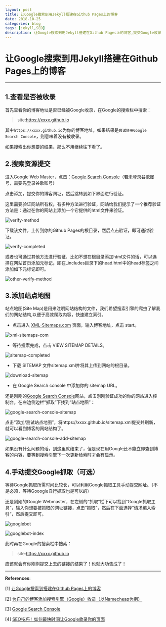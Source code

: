 ```yaml
---
layout: post
title: 让Google搜索到用Jekyll搭建在Github Pages上的博客
date: 2018-10-25
categories: blog
tags: [jekyll,SEO]
description: 让Google搜索到用Jekyll搭建在Github Pages上的博客,提交Google收录，并添加网站地图sitemap
---
```



# 让Google搜索到用Jekyll搭建在Github Pages上的博客

---

## 1.查看是否被收录

首先查看你的博客地址是否已经被Google收录，在Google的搜索栏中搜索：

> site:https://xxxx.github.io

其中`https://xxxx.github.io`为你的博客地址，如果结果是`尝试使用Google Search Console`，则意味着没有被收录。

如果搜索出你想要的结果，那么不用继续往下看了。

## 2.搜索资源提交

进入Google Web Master，点击：<a href="https://www.google.com/webmasters/tools/home?hl=zh-CN" target="_blank">Google Search Console</a>（若未登录谷歌账号，需要先登录谷歌账号）

点击添加，提交你的博客网址，然后跳转到如下界面进行验证。

这里需要验证网站所有权，有多种方法进行验证，网站给我们提示了一个推荐验证方法是：通过在你的网站上添加一个它提供的html文件来验证。

![verify-method](/img/20181025/verify-method.jpg)

下载该文件，上传到你的Github Pages的根目录，然后点击验证，即可通过验证。

![verify-completed](/img/20181025/verify-completed.jpg)

或者也可通过其他方法进行验证，比如不想在根目录添加html文件的话，可以选择在网站首页添加元标记，即在_includes目录下的head.html中的head标签之间添加如下元标记即可。

![other-verify-method](/img/20181025/other-verify-method.jpg)

## 3.添加站点地图

站点地图(Site Map)是用来注明网站结构的文件，我们希望搜索引擎的爬虫了解我们的网站结构,以便于高效爬取内容，快速建立索引。

- 点击进入 <a href="https://www.xml-sitemaps.com/" target="_blank">XML-Sitemaps.com</a> 页面，输入博客地址，点击 start。

![xml-sitemaps-com](/img/20181025/xml-sitemaps-com.jpg)

- 等待搜索完成，点击 VIEW SITEMAP DETAILS。

![sitemap-completed](/img/20181025/sitemap-completed.jpg)

- 下载 SITEMAP 文件sitemap.xml并将其上传到网站的根目录。

![download-sitemap](/img/20181025/download-sitemap.jpg)

- 在 Google Search console 中添加你的 sitemap URL。

还是刚刚的<a href="https://www.google.com/webmasters/tools/home?hl=zh-CN" target="_blank">Google Search Console</a>网站，点击刚刚验证成功的你的网站进入控制台，在左边侧边栏“抓取”下找到“站点地图”：

![google-search-console-sitemap](/img/20181025/google-search-console-sitemap.jpg)

点击“添加/测试站点地图”，将https://xxxx.github.io/sitemap.xml提交并刷新，就可以看到博客的网站结构了。

![google-search-console-add-sitemap](/img/20181025/google-search-console-add-sitemap.jpg)


如果没有什么问题的话，到这里就结束了，但是现在用Google还不能立即查到博客的内容，要等到搜索引擎下一次更新检索时才会有显示。

## 4.手动提交Google抓取（可选）

等待Google抓取所需时间比较长，可以利用Google抓取工具手动提交网址。（不是必须，等待Gooogle自行抓取也是可以的）

还是刚刚的Google Webmaster，在左侧的“抓取”栏下可以找到“Google抓取工具”，输入你想要被抓取的网址链接，点击“抓取”，然后在下面选择“请求编入索引”，然后提交即可。

![googlebot](/img/20181025/googlebot.jpg)

![googlebot-index](/img/20181025/googlebot-index.jpg)

此时再在Google的搜索栏中搜索：

> site:https://xxxx.github.io

应该就会有你刚刚提交上去的链接的结果了！也就大功告成了！

---

**References:**

[1] <a href="https://jactor-sue.github.io/zh-CN/how-blog-on-githubpages-can-be-searched-by-google/" target="_blank">让Google搜索到搭建在Github Pages上的博客</a>

[2] <a href="http://gracegreat1.me/2017/11/%E4%B8%BA%E8%87%AA%E5%B7%B1%E7%9A%84%E5%8D%9A%E5%AE%A2%E6%B7%BB%E5%8A%A0%E6%90%9C%E7%B4%A2%E5%BC%95%E6%93%8E-Google-%E6%94%B6%E5%BD%95-%E4%BB%A5-Namecheap-%E4%B8%BA%E4%BE%8B/" target="_blank">为自己的博客添加搜索引擎（Google）收录（以Namecheap为例）</a>

[3] <a href="https://www.google.com/webmasters/tools/home?hl=zh-CN" target="_blank">Google Search Console</a>

[4] <a href="http://www.guxiaobei.com/submit-your-content-of-google.html" target="_blank">SEO技巧！如何最快时间让Google收录你的页面</a>